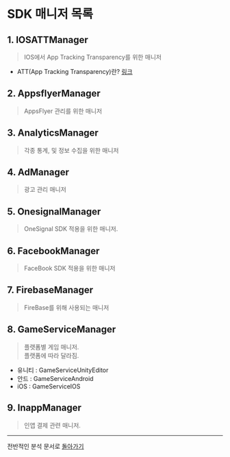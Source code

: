 # SDK 매니저 목록
## 1. IOSATTManager
>IOS에서 App Tracking Transparency를 위한 매니저

- ATT(App Tracking Transparency)란? [링크](https://www.adjust.com/ko/glossary/apptrackingtransparency-att/)  
## 2. AppsflyerManager
>AppsFlyer 관리를 위한 매니저

## 3. AnalyticsManager
> 각종 통계, 및 정보 수집을 위한 매니저
## 4. AdManager
> 광고 관리 매니저
## 5. OnesignalManager
> OneSignal SDK 적용을 위한 매니저.
## 6. FacebookManager
> FaceBook SDK 적용을 위한 매니저
## 7. FirebaseManager
> FireBase를 위해 사용되는 매니저
## 8. GameServiceManager
> 플랫폼별 게임 매니저.  
플랫폼에 따라 달라짐.

- 유니티 : GameServiceUnityEditor  
- 안드 : GameServiceAndroid  
- iOS : GameServiceIOS
## 9. InappManager
> 인앱 결제 관련 매니저.


*****

전반적인 분석 문서로 [돌아가기](https://github.com/Bo-sung/BBF_-/blob/master/전반적인_분석.md)
